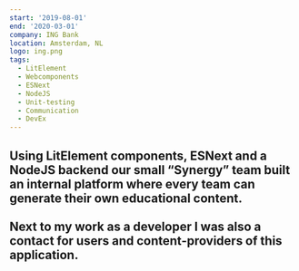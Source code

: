 ```yaml
---
start: '2019-08-01'
end: '2020-03-01'
company: ING Bank
location: Amsterdam, NL
logo: ing.png
tags:
  - LitElement
  - Webcomponents
  - ESNext
  - NodeJS
  - Unit-testing
  - Communication
  - DevEx
---
```

Using LitElement components, ESNext and a NodeJS backend our small “Synergy” team built an internal platform where every team can generate their own educational content.<br><br>Next to my work as a developer I was also a contact for users and content-providers of this application.
---